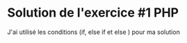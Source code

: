 # Solution de l'exercice #1 PHP

J'ai utilisé les conditions (if, else if et else ) pour ma solution